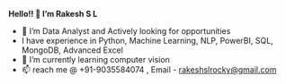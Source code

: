**Hello!! 👋 I’m Rakesh S L**
- 👀 I’m Data Analyst and Actively looking for opportunities 
- I have experience in Python, Machine Learning, NLP, PowerBI, SQL, MongoDB, Advanced Excel
- 🌱 I’m currently learning computer vision
- 📫 reach me @ +91-9035584074 , Email - rakeshslrocky@gmail.com

<!---
RakeshSLRocky/RakeshSLRocky is a ✨ special ✨ repository because its `README.md` (this file) appears on your GitHub profile.
You can click the Preview link to take a look at your changes.
--->
